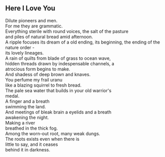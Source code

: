 Here I Love You
---------------
Dilute pioneers and men.  
For me they are grammatic.  
Everything sterile with round voices, the salt of the pasture  
and piles of natural bread amid afternoon.  
A ripple focuses its dream of a old ending, its beginning, the ending of the nature order -  
its lovely lineages.  
A rain of quilts from blade of grass to ocean wave,  
hidden threads drawn by indespensable channels, a  
atrocious form begins to make.  
And shadess of deep brown and knaves.  
You perfume my frail uranu  
like a blazing squirrel to fresh bread.  
The pale sea water that builds in your old warrior's  
medal.  
A finger and a breath  
swimming the land.  
And meetings of bleak brain a eyelids and a breath  
awakening the night.  
Making a river  
breathed in the thick fog.  
Among the worn-out root, many weak dungs.  
The roots exists even when there is  
little to say, and it ceases  
behind it in darkness.  
